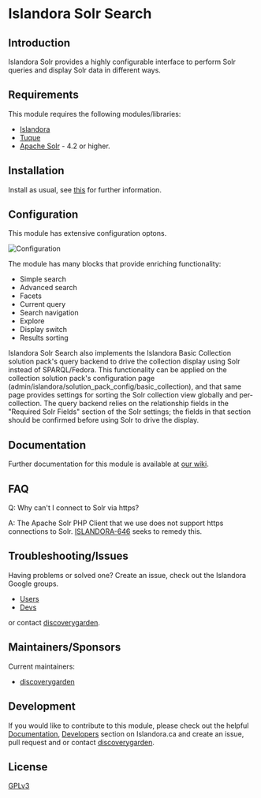 # Islandora Solr Search

## Introduction

Islandora Solr provides a highly configurable interface to perform Solr queries
and display Solr data in different ways.

## Requirements

This module requires the following modules/libraries:

* [Islandora](https://github.com/islandora/islandora)
* [Tuque](https://github.com/islandora/tuque)
* [Apache Solr](https://lucene.apache.org/solr/) - 4.2 or higher.

## Installation

Install as usual, see
[this](https://drupal.org/documentation/install/modules-themes/modules-7) for
further information.

## Configuration

This module has extensive configuration optons.

![Configuration](http://i.imgur.com/qhELL78.png)

The module has many blocks that provide enriching functionality:

* Simple search
* Advanced search
* Facets
* Current query
* Search navigation
* Explore
* Display switch
* Results sorting

Islandora Solr Search also implements the Islandora Basic Collection solution
pack's query backend to drive the collection display using Solr instead of
SPARQL/Fedora. This functionality can be applied on the collection solution
pack's configuration page
(admin/islandora/solution_pack_config/basic_collection), and that same page
provides settings for sorting the Solr collection view globally and
per-collection. The query backend relies on the relationship fields in the
"Required Solr Fields" section of the Solr settings; the fields in that section
should be confirmed before using Solr to drive the display.

## Documentation

Further documentation for this module is available at
[our wiki](https://wiki.duraspace.org/display/ISLANDORA/Islandora+Solr+Search).

## FAQ

Q: Why can't I connect to Solr via https?

A: The Apache Solr PHP Client that we use does not support https connections to
Solr. [ISLANDORA-646](https://jira.duraspace.org/browse/ISLANDORA-646) seeks
to remedy this.

## Troubleshooting/Issues

Having problems or solved one? Create an issue, check out the Islandora Google
groups.

* [Users](https://groups.google.com/forum/?hl=en&fromgroups#!forum/islandora)
* [Devs](https://groups.google.com/forum/?hl=en&fromgroups#!forum/islandora-dev)

or contact [discoverygarden](http://support.discoverygarden.ca).

## Maintainers/Sponsors

Current maintainers:

* [discoverygarden](http://www.discoverygarden.ca)

## Development

If you would like to contribute to this module, please check out the helpful
[Documentation](https://github.com/Islandora/islandora/wiki#wiki-documentation-for-developers),
[Developers](http://islandora.ca/developers) section on Islandora.ca and create
an issue, pull request and or contact
[discoverygarden](http://support.discoverygarden.ca).

## License

[GPLv3](http://www.gnu.org/licenses/gpl-3.0.txt)
